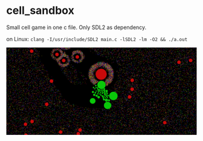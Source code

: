 # cell_sandbox

Small cell game in one c file.
Only SDL2 as dependency.

on Linux:
`clang -I/usr/include/SDL2 main.c -lSDL2 -lm -O2 && ./a.out`

![Cell](cell_sandbox.png)
